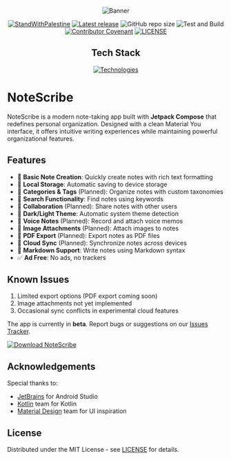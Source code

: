 <div align="center">

![Banner](/images/notescribe-banner.png "NoteScribe Banner")

[![StandWithPalestine](https://raw.githubusercontent.com/karim-eg/StandWithPalestine/main/assets/palestine_badge.svg)](https://github.com/karim-eg/StandWithPalestine)
[![Latest release](https://img.shields.io/github/v/release/ulite-Amr/NoteScribe?include_prereleases&label=latest%20release&style=for-the-badge)](https://github.com/ulite-Amr/NoteScribe/releases/latest)
![GitHub repo size](https://img.shields.io/github/repo-size/ulite-Amr/NoteScribe?style=for-the-badge)
![Test and Build](https://img.shields.io/github/actions/workflow/status/ulite-Amr/NoteScribe/android.yml?style=for-the-badge&logo=github)
[![Contributor Covenant](https://img.shields.io/badge/Contributor%20Covenant-2.1-4baaaa.svg?style=for-the-badge)](https://github.com/ulite-Amr/NoteScribe/blob/main/CODE_OF_CONDUCT.md)
[![LICENSE](https://img.shields.io/github/license/ulite-Amr/NoteScribe?color=blue&style=for-the-badge)](https://github.com/ulite-Amr/NoteScribe/blob/main/LICENSE)

## Tech Stack
[![Technologies](https://skillicons.dev/icons?i=kotlin,androidstudio,jetpackcompose,gradle&perline=12)](https://skillicons.dev)
</div>

# NoteScribe

NoteScribe is a modern note-taking app built with **Jetpack Compose** that redefines personal organization. Designed with a clean Material You interface, it offers intuitive writing experiences while maintaining powerful organizational features.

## Features
- 🔄 **Basic Note Creation**: Quickly create notes with rich text formatting
- 🔄 **Local Storage**: Automatic saving to device storage
- 🔄 **Categories & Tags** (Planned): Organize notes with custom taxonomies
- 🔄 **Search Functionality**: Find notes using keywords
- 🔄 **Collaboration** (Planned): Share notes with other users
- 🔄 **Dark/Light Theme**: Automatic system theme detection
- 🔄 **Voice Notes** (Planned): Record and attach voice memos
- 🔄 **Image Attachments** (Planned): Attach images to notes
- 🔄 **PDF Export** (Planned): Export notes as PDF files
- 🔄 **Cloud Sync** (Planned): Synchronize notes across devices
- 🔄 **Markdown Support**: Write notes using Markdown syntax
- ✅ **Ad Free**: No ads, no trackers

## Known Issues
1. Limited export options (PDF export coming soon)
2. Image attachments not yet implemented
3. Occasional sync conflicts in experimental cloud features

The app is currently in **beta**. Report bugs or suggestions on our [Issues Tracker](https://github.com/ulite-Amr/NoteScribe/issues).

[![Download NoteScribe](https://img.shields.io/badge/Download-NoteScribe-blue?style=for-the-badge)](https://github.com/ulite-Amr/NoteScribe/releases/latest)

## Acknowledgements
Special thanks to:
- [JetBrains](https://www.jetbrains.com/) for Android Studio
- [Kotlin](https://kotlinlang.org/) team for Kotlin
- [Material Design](https://m3.material.io/) team for UI inspiration

## License
Distributed under the MIT License - see [LICENSE](https://github.com/ulite-Amr/NoteScribe/blob/main/LICENSE) for details.